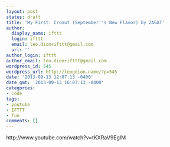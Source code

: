 ```yaml
---
layout: post
status: draft
title: 'My First: Cronut (September''s New Flavor) by ZAGAT'
author:
  display_name: ifttt
  login: ifttt
  email: leo.dion+ifttt@gmail.com
  url: ''
author_login: ifttt
author_email: leo.dion+ifttt@gmail.com
wordpress_id: 545
wordpress_url: http://leogdion.name/?p=545
date: '2013-09-13 12:07:13 -0400'
date_gmt: '2013-09-13 16:07:13 -0400'
categories:
- Code
tags:
- youtube
- IFTTT
- fun
comments: []
---
```

<p>http:&#47;&#47;www.youtube.com&#47;watch?v=tKXRaV9EgIM</p>
